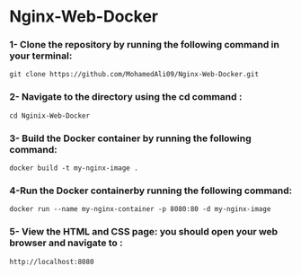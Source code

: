 # Nginx-Web-Docker
 
### 1- Clone the repository by running the following command in your terminal:  
    git clone https://github.com/MohamedAli09/Nginx-Web-Docker.git
### 2- Navigate to the directory using the cd command :
    cd Nginix-Web-Docker
### 3- Build the Docker container by running the following command:
    docker build -t my-nginx-image .
### 4-Run the Docker containerby running the following command:
    docker run --name my-nginx-container -p 8080:80 -d my-nginx-image
### 5- View the HTML and CSS page: you should open your web browser and navigate to :
    http://localhost:8080
